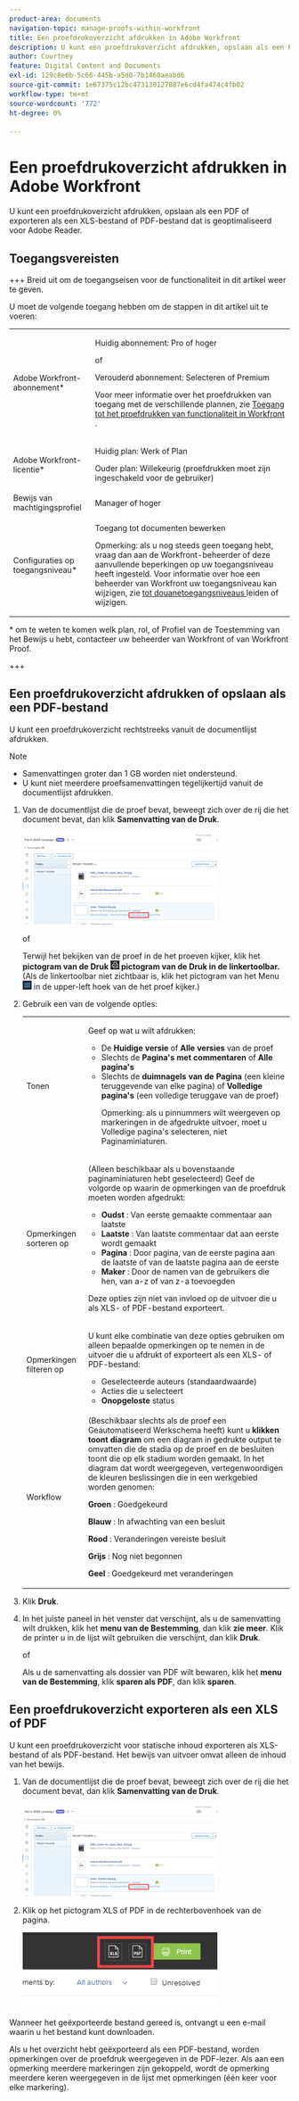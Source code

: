 ```yaml
---
product-area: documents
navigation-topic: manage-proofs-within-workfront
title: Een proefdrukoverzicht afdrukken in Adobe Workfront
description: U kunt een proefdrukoverzicht afdrukken, opslaan als een PDF of exporteren als een XLS-bestand of PDF-bestand dat is geoptimaliseerd voor Adobe Reader.
author: Courtney
feature: Digital Content and Documents
exl-id: 129c8e6b-5c66-445b-a5d0-7b1460aeabd6
source-git-commit: 1e67375c12bc473130127887e6cd4fa474c4fb02
workflow-type: tm+mt
source-wordcount: '772'
ht-degree: 0%

---
```


# Een proefdrukoverzicht afdrukken in Adobe Workfront

U kunt een proefdrukoverzicht afdrukken, opslaan als een PDF of exporteren als een XLS-bestand of PDF-bestand dat is geoptimaliseerd voor Adobe Reader.

## Toegangsvereisten

+++ Breid uit om de toegangseisen voor de functionaliteit in dit artikel weer te geven.

U moet de volgende toegang hebben om de stappen in dit artikel uit te voeren:

<table style="table-layout:auto"> 
 <col> 
 <col> 
 <tbody> 
  <tr> 
   <td role="rowheader">Adobe Workfront-abonnement*</td> 
   <td> <p>Huidig abonnement: Pro of hoger</p> <p>of</p> <p>Verouderd abonnement: Selecteren of Premium</p> <p>Voor meer informatie over het proefdrukken van toegang met de verschillende plannen, zie <a href="/help/quicksilver/administration-and-setup/manage-workfront/configure-proofing/access-to-proofing-functionality.md" class="MCXref xref"> Toegang tot het proefdrukken van functionaliteit in Workfront </a>.</p> </td> 
  </tr> 
  <tr> 
   <td role="rowheader">Adobe Workfront-licentie*</td> 
   <td> <p>Huidig plan: Werk of Plan</p> <p>Ouder plan: Willekeurig (proefdrukken moet zijn ingeschakeld voor de gebruiker)</p> </td> 
  </tr> 
  <tr> 
   <td role="rowheader">Bewijs van machtigingsprofiel </td> 
   <td>Manager of hoger</td> 
  </tr> 
  <tr> 
   <td role="rowheader">Configuraties op toegangsniveau*</td> 
   <td> <p>Toegang tot documenten bewerken</p> <p>Opmerking: als u nog steeds geen toegang hebt, vraag dan aan de Workfront-beheerder of deze aanvullende beperkingen op uw toegangsniveau heeft ingesteld. Voor informatie over hoe een beheerder van Workfront uw toegangsniveau kan wijzigen, zie <a href="../../../administration-and-setup/add-users/configure-and-grant-access/create-modify-access-levels.md" class="MCXref xref"> tot douanetoegangsniveaus </a> leiden of wijzigen.</p> </td> 
  </tr> 
 </tbody> 
</table>

&#42; om te weten te komen welk plan, rol, of Profiel van de Toestemming van het Bewijs u hebt, contacteer uw beheerder van Workfront of van Workfront Proof.

+++

## Een proefdrukoverzicht afdrukken of opslaan als een PDF-bestand

U kunt een proefdrukoverzicht rechtstreeks vanuit de documentlijst afdrukken.

>[!NOTE]
>
>* Samenvattingen groter dan 1 GB worden niet ondersteund.
>* U kunt niet meerdere proefsamenvattingen tegelijkertijd vanuit de documentlijst afdrukken.

1. Van de documentlijst die de proef bevat, beweegt zich over de rij die het document bevat, dan klik **Samenvatting van de Druk**.

   ![&#x200B; proof_printsummary.png &#x200B;](assets/proof-printsummary-350x166.png)

   of

   Terwijl het bekijken van de proef in de het proeven kijker, klik het **pictogram van de Druk ![&#x200B; &#x200B;](assets/print-icon-in-pv.png) pictogram van de Druk in de linkertoolbar.** (Als de linkertoolbar niet zichtbaar is, klik het pictogram van het Menu ![&#x200B; pictogram van het Menu &#x200B;](assets/menu-icon-in-pv.png) in de upper-left hoek van de het proef kijker.)

1. Gebruik een van de volgende opties:

   <table style="table-layout:auto"> 
    <col> 
    <col> 
    <tbody> 
     <tr> 
      <td role="rowheader">Tonen</td> 
      <td> <p>Geef op wat u wilt afdrukken:</p> 
       <ul> 
        <li>De <strong> Huidige versie </strong> of <strong> Alle versies </strong> van de proef</li> 
        <li>Slechts de <strong> Pagina's met commentaren </strong> of <strong> Alle pagina's </strong></li> 
        <li>Slechts de <strong> duimnagels van de Pagina </strong> (een kleine teruggevende van elke pagina) of <strong> Volledige pagina's </strong> (een volledige teruggave van de proef)<br></li> 
        <p>Opmerking: als u pinnummers wilt weergeven op markeringen in de afgedrukte uitvoer, moet u Volledige pagina's selecteren, niet Paginaminiaturen. </p> 
       </ul> </td> 
     </tr> 
     <tr> 
      <td role="rowheader">Opmerkingen sorteren op</td> 
      <td> <p>(Alleen beschikbaar als u bovenstaande paginaminiaturen hebt geselecteerd) Geef de volgorde op waarin de opmerkingen van de proefdruk moeten worden afgedrukt:</p> 
       <ul> 
        <li><strong> Oudst </strong>: Van eerste gemaakte commentaar aan laatste</li> 
        <li><strong> Laatste </strong>: Van laatste commentaar dat aan eerste wordt gemaakt</li> 
        <li><strong> Pagina </strong>: Door pagina, van de eerste pagina aan de laatste of van de laatste pagina aan de eerste</li> 
        <li><strong> Maker </strong>: Door de namen van de gebruikers die hen, van a-z of van z-a toevoegden</li> 
       </ul> <p>Deze opties zijn niet van invloed op de uitvoer die u als XLS- of PDF-bestand exporteert.</p> </td> 
     </tr> 
     <tr> 
      <td role="rowheader">Opmerkingen filteren op</td> 
      <td> <p>U kunt elke combinatie van deze opties gebruiken om alleen bepaalde opmerkingen op te nemen in de uitvoer die u afdrukt of exporteert als een XLS- of PDF-bestand:</p> 
       <ul> 
        <li>Geselecteerde auteurs (standaardwaarde)</li> 
        <li>Acties die u selecteert</li> 
        <li><strong> Onopgeloste </strong> status</li> 
       </ul> </td> 
     </tr> 
     <tr> 
      <td role="rowheader">Workflow</td> 
      <td> <p>(Beschikbaar slechts als de proef een Geautomatiseerd Werkschema heeft) kunt u <strong> klikken toont diagram </strong> om een diagram in gedrukte output te omvatten die de stadia op de proef en de besluiten toont die op elk stadium worden gemaakt. In het diagram dat wordt weergegeven, vertegenwoordigen de kleuren beslissingen die in een werkgebied worden genomen:</p> <p><strong> Groen </strong>: Goedgekeurd</p> <p><strong> Blauw </strong>: In afwachting van een besluit</p> <p><strong> Rood </strong>: Veranderingen vereiste besluit</p> <p><strong> Grijs </strong>: Nog niet begonnen</p> <p><strong> Geel </strong>: Goedgekeurd met veranderingen</p> </td> 
     </tr> 
    </tbody> 
   </table>

1. Klik **Druk**.
1. In het juiste paneel in het venster dat verschijnt, als u de samenvatting wilt drukken, klik het **menu van de Bestemming**, dan klik **zie meer**. Klik de printer u in de lijst wilt gebruiken die verschijnt, dan klik **Druk**.

   of

   Als u de samenvatting als dossier van PDF wilt bewaren, klik het **menu van de Bestemming**, klik **sparen als PDF**, dan klik **sparen**.

## Een proefdrukoverzicht exporteren als een XLS of PDF

U kunt een proefdrukoverzicht voor statische inhoud exporteren als XLS-bestand of als PDF-bestand. Het bewijs van uitvoer omvat alleen de inhoud van het bewijs.

1. Van de documentlijst die de proef bevat, beweegt zich over de rij die het document bevat, dan klik **Samenvatting van de Druk**.

   ![&#x200B; proof_printsummary.png &#x200B;](assets/proof-printsummary-350x166.png)

1. Klik op het pictogram XLS of PDF in de rechterbovenhoek van de pagina.

   ![&#x200B; het pictogram van XLS PDF &#x200B;](assets/xls-pdf-icons-350x136.png)

Wanneer het geëxporteerde bestand gereed is, ontvangt u een e-mail waarin u het bestand kunt downloaden.

Als u het overzicht hebt geëxporteerd als een PDF-bestand, worden opmerkingen over de proefdruk weergegeven in de PDF-lezer. Als aan een opmerking meerdere markeringen zijn gekoppeld, wordt de opmerking meerdere keren weergegeven in de lijst met opmerkingen (één keer voor elke markering).

